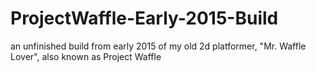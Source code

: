 # ProjectWaffle-Early-2015-Build
an unfinished build from early 2015 of my old 2d platformer, "Mr. Waffle Lover", also known as Project Waffle

